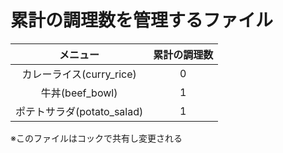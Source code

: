 # 累計の調理数を管理するファイル

|メニュー|累計の調理数|
|:--:|:--:|
|カレーライス(curry_rice)|0|
|牛丼(beef_bowl)　|1|
|ポテトサラダ(potato_salad)|1|

※このファイルはコックで共有し変更される
